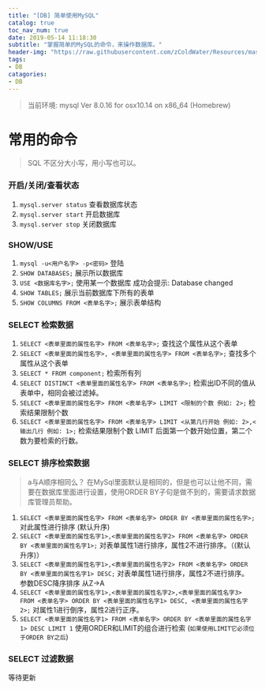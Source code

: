 ```yaml
---
title: "[DB] 简单使用MySQL"
catalog: true
toc_nav_num: true
date: 2019-05-14 11:18:30
subtitle: "掌握简单的MySQL的命令，来操作数据库。"
header-img: "https://raw.githubusercontent.com/zColdWater/Resources/master/Images/legend_cover.jpg"
tags:
- DB
catagories:
- DB
---
```


> 当前环境: mysql  Ver 8.0.16 for osx10.14 on x86_64 (Homebrew)

常用的命令
=======

> SQL 不区分大小写，用小写也可以。

### 开启/关闭/查看状态
1. `mysql.server status` 查看数据库状态
2. `mysql.server start` 开启数据库
3. `mysql.server stop` 关闭数据库

### SHOW/USE
1. `mysql -u<用户名字> -p<密码>` 登陆
2. `SHOW DATABASES;` 展示所以数据库
3. `USE <数据库名字>;` 使用某一个数据库 成功会提示: Database changed
4. `SHOW TABLES;` 展示当前数据库下所有的表单
5. `SHOW COLUMNS FROM <表单名字>;` 展示表单结构

### SELECT 检索数据
1. `SELECT <表单里面的属性名字> FROM <表单名字>;` 查找这个属性从这个表单
2. `SELECT <表单里面的属性名字>, <表单里面的属性名字> FROM <表单名字>;` 查找多个属性从这个表单
3. `SELECT * FROM component;` 检索所有列
4. `SELECT DISTINCT <表单里面的属性名字> FROM <表单名字>;` 检索出ID不同的值从表单中，相同会被过滤掉。
5. `SELECT <表单里面的属性名字> FROM <表单名字> LIMIT <限制的个数 例如: 2>;` 检索结果限制个数
6. `SELECT <表单里面的属性名字> FROM <表单名字> LIMIT <从第几行开始 例如: 2>,<输出几行 例如: 1>;` 检索结果限制个数 LIMIT 后面第一个数开始位置，第二个数为要检索的行数。

### SELECT 排序检索数据
> a与A顺序相同么？ 在MySql里面默认是相同的，但是也可以让他不同，需要在数据库里面进行设置，使用ORDER BY子句是做不到的，需要请求数据库管理员帮助。
1. `SELECT <表单里面的属性名字> FROM <表单名字> ORDER BY <表单里面的属性名字>;` 对此属性进行排序 (默认升序)
2. `SELECT <表单里面的属性名字1>,<表单里面的属性名字2> FROM <表单名字> ORDER BY <表单里面的属性名字1>;` 对表单属性1进行排序，属性2不进行排序。（(默认升序)）
3. `SELECT <表单里面的属性名字1>,<表单里面的属性名字2> FROM <表单名字> ORDER BY <表单里面的属性名字1> DESC;` 对表单属性1进行排序，属性2不进行排序。 参数DESC降序排序 从Z->A
4. `SELECT <表单里面的属性名字1>,<表单里面的属性名字2>,<表单里面的属性名字3> FROM <表单名字> ORDER BY <表单里面的属性名字1> DESC, <表单里面的属性名字2>;` 对属性1进行倒序，属性2进行正序。
5. `SELECT <表单里面的属性名字1> FROM <表单名字> ORDER BY <表单里面的属性名字1> DESC LIMIT 1` 使用ORDER和LIMIT的组合进行检索 (`如果使用LIMIT它必须位于ORDER BY之后`)

### SELECT 过滤数据
等待更新





